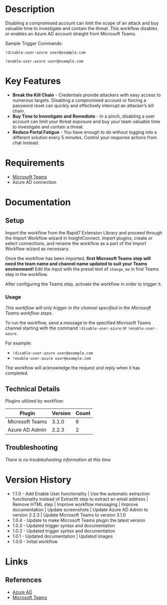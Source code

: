 # Description

Disabling a compromised account can limit the scope of an attack and buy valuable time to investigate and contain the threat. This workflow disables or enables an Azure AD account straight from Microsoft Teams.

Sample Trigger Commands:

`!disable-user-azure user@example.com`

`!enable-user-azure user@example.com`

# Key Features

* **Break the Kill Chain** - Credentials provide attackers with easy access to numerous targets. Disabling a compromised account or forcing a password reset can quickly and effectively interrupt an attacker’s kill chain.
* **Buy Time to Investigate and Remediate** - In a pinch, disabling a user account can limit your threat exposure and buy your team valuable time to investigate and contain a threat. 
* **Reduce Portal Fatigue** - You have enough to do without logging into a different solution every 5 minutes. Control your response actions from chat instead.

# Requirements

* [Microsoft Teams](https://insightconnect.help.rapid7.com/docs/microsoft-teams)
* Azure AD connection

# Documentation

## Setup

Import the workflow from the Rapid7 Extension Library and proceed through the Import Workflow wizard in InsightConnect. Import plugins, create or select connections, and rename the workflow as a part of the Import Workflow wizard as necessary.

Once the workflow has been imported, **first Microsoft Teams step will need the team name and channel name updated to suit your Teams environment!** Edit the input with the preset text of `change_me` in first Teams step in the workflow.

After configuring the Teams step, activate the workflow in order to trigger it.

### Usage

*This workflow will only trigger in the channel specified in the Microsoft Teams workflow steps.*

To run the workflow, send a message to the specified Microsoft Teams channel starting with the command `!disable-user-azure` or `!enable-user-azure`. 

For example:
* `!disable-user-azure user@example.com`
* `!enable-user-azure user@example.com`

The workflow will acknowledge the request and reply when it has completed.

## Technical Details

Plugins utilized by workflow:

|Plugin|Version|Count|
|----|----|--------|
|Microsoft Teams|3.1.0|6|
|Azure AD Admin|2.2.3|2|

## Troubleshooting

_There is no troubleshooting information at this time_

# Version History

* 1.1.0 - Add Enable User functionality | Use the automatic extraction functionality instead of ExtractIt step to extract an email address | Remove HTML step | Improve workflow messaging | Improve documentation | Update screenshots | Update Azure AD Admin to version 2.2.3 | Update Microsoft Teams to version 3.1.0
* 1.0.4 - Update to make Microsoft Teams plugin the latest version
* 1.0.3 - Updated trigger syntax and documentation
* 1.0.2 - Updated trigger syntax and documentation
* 1.0.1 - Updated documentation | Updated images
* 1.0.0 - Initial workflow

# Links

## References

* [Azure AD](https://azure.microsoft.com/en-us/services/active-directory/)
* [Microsoft Teams](https://products.office.com/en-us/microsoft-teams/group-chat-software)
